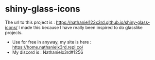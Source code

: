 # shiny-glass-icons

The url to this project is : https://nathaniel123x3rd.github.io/shiny-glass-icons/
I made this because I have really been inspired to do glasslike projects.
- Use for free in anyway, my site is here : https://home.nathanielx3rd.repl.co/
- My discord is : Nathanielx3rd#1256
